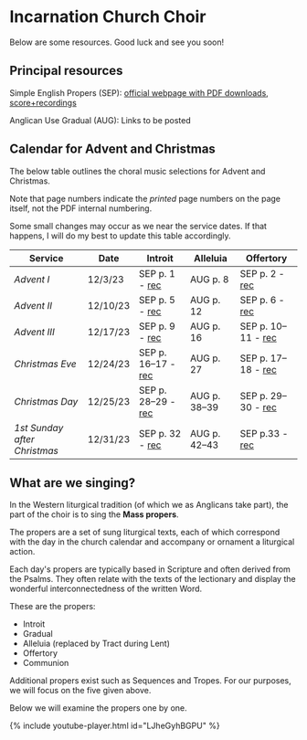 # Incarnation Church Choir

Below are some resources. Good luck and see you soon!

## Principal resources

Simple English Propers (SEP): [official webpage with PDF downloads](https://musicasacra.com/additional-publications/sep/), [score+recordings](https://www.youtube.com/playlist?list=PLxbhZKZL8q5r6mJrDROL0Cchu9D-C2mKC)

Anglican Use Gradual (AUG): Links to be posted

## Calendar for Advent and Christmas

The below table outlines the choral music selections for Advent and Christmas.

Note that page numbers indicate the _printed_ page numbers on the page itself, not the PDF internal numbering.

Some small changes may occur as we near the service dates. If that happens, I will do my best to update this table accordingly.

Service   | Date | Introit | Alleluia | Offertory |
----------|---------|----------|----------|-----------|
_Advent I_   | 12/3/23 | SEP p. 1 - [rec](https://www.youtube.com/watch?v=-lt6ESPNbbs&list=PLxbhZKZL8q5r6mJrDROL0Cchu9D-C2mKC&index=1&pp=iAQB8AUB)    | AUG p. 8      | SEP p. 2 - [rec](https://www.youtube.com/watch?v=Q0tm6QMZIhs&list=PLxbhZKZL8q5r6mJrDROL0Cchu9D-C2mKC&index=2&pp=iAQB8AUB)       |
_Advent II_  | 12/10/23 | SEP p. 5  - [rec](https://www.youtube.com/watch?v=lE93Et2HAww&list=PLxbhZKZL8q5r6mJrDROL0Cchu9D-C2mKC&index=4&pp=iAQB8AUB)   | AUG p. 12      | SEP p. 6 - [rec](https://www.youtube.com/watch?v=VotZIBGJC04&list=PLxbhZKZL8q5r6mJrDROL0Cchu9D-C2mKC&index=5&pp=iAQB8AUB)       |
_Advent III_ | 12/17/23 | SEP p. 9 - [rec](https://www.youtube.com/watch?v=NEQje03_-so&list=PLxbhZKZL8q5r6mJrDROL0Cchu9D-C2mKC&index=7&pp=iAQB8AUB)    | AUG p. 16      | SEP p. 10–11 - [rec](https://www.youtube.com/watch?v=5g4LMhbFy30&list=PLxbhZKZL8q5r6mJrDROL0Cchu9D-C2mKC&index=8&pp=iAQB8AUB)       |
_Christmas Eve_  | 12/24/23 | SEP p. 16–17 - [rec](https://www.youtube.com/watch?v=turl7QJaDtg&list=PLxbhZKZL8q5r6mJrDROL0Cchu9D-C2mKC&index=13&pp=iAQB8AUB)   | AUG p. 27      | SEP p. 17–18 - [rec](https://www.youtube.com/watch?v=lc6DSzMfJPU&list=PLxbhZKZL8q5r6mJrDROL0Cchu9D-C2mKC&index=14&pp=iAQB8AUB)       |
_Christmas Day_  | 12/25/23 | SEP p. 28–29 - [rec](https://www.youtube.com/watch?v=YnB1S-q2vuw&list=PLxbhZKZL8q5r6mJrDROL0Cchu9D-C2mKC&index=22&pp=iAQB8AUB)   | AUG p. 38–39      | SEP p. 29–30 - [rec](https://www.youtube.com/watch?v=j2XofVJs7Eo&list=PLxbhZKZL8q5r6mJrDROL0Cchu9D-C2mKC&index=23&pp=iAQB8AUB)       |
_1st Sunday after Christmas_  | 12/31/23 | SEP p. 32 - [rec](https://vimeo.com/26385170) | AUG p. 42–43      | SEP p.33 - [rec](https://vimeo.com/26870878)       |


## What are we singing?

In the Western liturgical tradition (of which we as Anglicans take part), the part of the choir is to sing the **Mass propers**.

The propers are a set of sung liturgical texts, each of which correspond with the day in the church calendar and accompany or ornament a liturgical action.

Each day's propers are typically based in Scripture and often derived from the Psalms. They often relate with the texts of the lectionary and display the wonderful interconnectedness of the written Word.

These are the propers:

- Introit
- Gradual
- Alleluia (replaced by Tract during Lent)
- Offertory
- Communion

Additional propers exist such as Sequences and Tropes. For our purposes, we will focus on the five given above.

Below we will examine the propers one by one.

<!-- ### Introit -->

<!-- "Introit" is a Latin word meaning "he/she/it enters." It is fundamentally tied to the liturgical action of entrance. In ancient times, it was chanted during the procession and censing of the altar, marking the beginning of the Mass itself. -->

{% include youtube-player.html id="LJheGyhBGPU" %}

<!-- ### Gradual -->

<!-- ### Alleluia/Tract -->

<!-- ### Offertory -->

<!-- ### Communion -->
